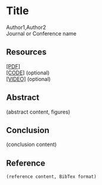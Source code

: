 # Title
Author1,Author2  
Journal or Conference name
## Resources
[[PDF]](link)  
[[CODE]](link) (optional)  
[[VIDEO]](link) (optional)  
## Abstract
(abstract content, figures)
## Conclusion
(conclusion content)
## Reference
    (reference content, BibTex format)
